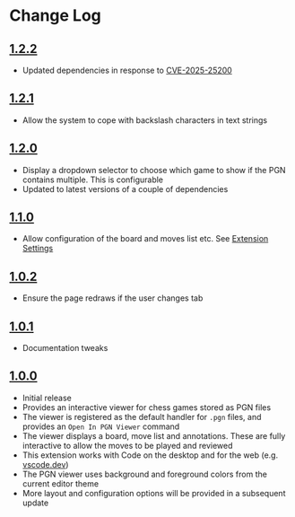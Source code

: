 # Change Log

## [1.2.2]

- Updated dependencies in response to [CVE-2025-25200](https://github.com/advisories/GHSA-593f-38f6-jp5m) 

## [1.2.1]

- Allow the system to cope with backslash characters in text strings 

## [1.2.0]

- Display a dropdown selector to choose which game to show if the PGN contains multiple. This is configurable
- Updated to latest versions of a couple of dependencies

## [1.1.0]

- Allow configuration of the board and moves list etc. See [Extension Settings](README.md#extension-settings)

## [1.0.2]

- Ensure the page redraws if the user changes tab

## [1.0.1]

- Documentation tweaks

## [1.0.0]

- Initial release
- Provides an interactive viewer for chess games stored as PGN files
- The viewer is registered as the default handler for `.pgn` files, and provides an `Open In PGN Viewer` command
- The viewer displays a board, move list and annotations. These are fully interactive to allow the moves to be played and reviewed
- This extension works with Code on the desktop and for the web (e.g. [vscode.dev](https://vscode.dev))
- The PGN viewer uses background and foreground colors from the current editor theme
- More layout and configuration options will be provided in a subsequent update

[1.2.2]: https://github.com/Motivesoft/vscode-pgn-viewer/releases/tag/v1.2.2
[1.2.1]: https://github.com/Motivesoft/vscode-pgn-viewer/releases/tag/v1.2.1
[1.2.0]: https://github.com/Motivesoft/vscode-pgn-viewer/releases/tag/v1.2.0
[1.1.0]: https://github.com/Motivesoft/vscode-pgn-viewer/releases/tag/v1.1.0
[1.0.2]: https://github.com/Motivesoft/vscode-pgn-viewer/releases/tag/v1.0.2
[1.0.1]: https://github.com/Motivesoft/vscode-pgn-viewer/releases/tag/v1.0.1
[1.0.0]: https://github.com/Motivesoft/vscode-pgn-viewer/releases/tag/v1.0.0

